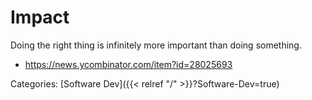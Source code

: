 # Impact

Doing the right thing is infinitely more important than doing something.

 - https://news.ycombinator.com/item?id=28025693

Categories: [Software Dev]({{< relref "/" >}}?Software-Dev=true)